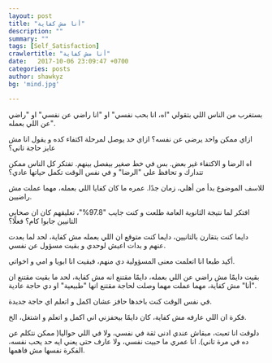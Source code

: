 ```yaml
---
layout: post
title: "أنا مش كفاية"
description: ""
summary: ""
tags: [Self_Satisfaction]
crawlertitle: "أنا مش كفاية"
date:   2017-10-06 23:09:47 +0700
categories: posts
author: shawkyz
bg: 'mind.jpg'

---
```

بستغرب من الناس اللي بتقولي "اه، انا بحب نفسي" او "انا راضي عن نفسي" او "راضي عن اللي بعمله". 

ازاي ممكن واحد يرضى عن نفسه؟ ازاي حد يوصل لمرحلة اكتفاء كده و يقول انا مش عايز حاجة تاني؟ 

اه الرضا و الاكتفاء غير بعض. بس في خط صغير بيفصل بينهم. تفتكر كل الناس ممكن تتدارك و تحافظ على "الرضا" و في نفس الوقت تكمل حياتها عادي؟ 


للاسف الموضوع بدأ من أهلي، زمان جدًا. عمره ما كان كفايا اللي بعمله، مهما عملت مش راضيين. 

افتكر لما نتيجة الثانوية العامة طلعت و كنت جايب "97.8%"، تعليقهم كان ان صحابي التانيين جابوا كام؟ 
فعلًا؟ 


دايما كنت بتقارن بالتانيين، دايما كنت متوقع ان اللي بعمله مش  كفاية، لحد لما بعدت عنهم و بدات اعيش لوحدي و بقيت مسؤول عن نفسي. 

أكيد طبعا انا اتعلمت معنى المسؤولية دي منهم، فبقيت انا ابويا و امي و اخواتي.


بقيت دايمًا مش راضي عن اللي بعمله، دايمًا مقتنع انه مش كفاية، لحد ما بقيت مقتنع ان "أنا" مش كفاية، مهما عملت مهما وصلت لحاجة مقتنع انها "طبيعية" او دي حاجة عادية. 

في نفس الوقت كنت باخدها حافز عشان اكمل و اتعلم اي حاجة جديدة. 


فكرة ان اللي عارفه مش كفاية، كان دايمًا بيحفزني اني اكمل و اتعلم و اشتغل، الخ.


دلوقت انا تعبت، مبقاش عندي ادنى ثقة في نفسي، ولا في اللي حواليا( ممكن نتكلم عن ده في مرة تاني). 
انا عمري ما حبيت نفسي، ولا عارف حتى يعني ايه حد يحب نفسه، الفكرة نفسها مش فاهمها.
